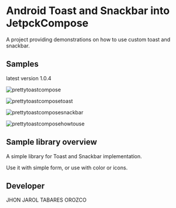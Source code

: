 Android Toast and Snackbar into JetpckCompose
==================================

A project providing demonstrations on how to use custom toast and snackbar.

Samples
-------

latest version 1.0.4

![prettytoastcompose](https://github.com/jhon1985t/PrettyToastCompose/assets/36683695/aa4237c5-e520-4e5e-a2eb-83e26dd3f67f)

![prettytoastcomposetoast](https://github.com/jhon1985t/PrettyToastCompose/assets/36683695/f9ca3b33-7708-41b6-b26a-d092426ae638)

![prettytoastcomposesnackbar](https://github.com/jhon1985t/PrettyToastCompose/assets/36683695/652c943e-9c8e-41fc-9506-bbaab810f63c)

![prettytoastcomposehowtouse](https://github.com/jhon1985t/PrettyToastCompose/assets/36683695/77e5f9f6-d755-4c12-991c-92adb754ebb7)

Sample library overview
-------------------

A simple library for Toast and Snackbar implementation.

Use it with simple form, or use with color or icons.

Developer
--------------------

JHON JAROL TABARES OROZCO
